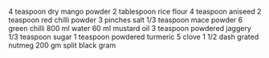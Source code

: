 
4 teaspoon dry mango powder
2 tablespoon rice flour
4 teaspoon aniseed
2 teaspoon red chilli powder
3 pinches salt
1/3 teaspoon mace powder
6 green chilli
800 ml water
60 ml mustard oil
3 teaspoon powdered jaggery
1/3 teaspoon sugar
1 teaspoon powdered turmeric
5 clove
1 1/2 dash grated nutmeg
200 gm split black gram